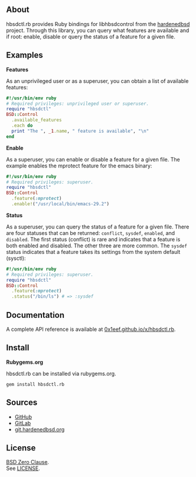 ## About

hbsdctl.rb provides Ruby bindings for libhbsdcontrol from the
[hardenedbsd](https://hardenedbsd.org) project. Through
this library, you can query what features are available and if
root: enable, disable or query the status of a feature for a
given file.

## Examples

__Features__

As an unprivileged user or as a superuser, you can obtain a list of
available features:

``` ruby
#!/usr/bin/env ruby
# Required privileges: unprivileged user or superuser.
require "hbsdctl"
BSD::Control
  .available_features
  .each do
  print "The ", _1.name, " feature is available", "\n"
end
```

__Enable__

As a superuser, you can enable or disable a feature for a given file.
The example enables the mprotect feature for the emacs binary:

``` ruby
#!/usr/bin/env ruby
# Required privileges: superuser.
require "hbsdctl"
BSD::Control
  .feature(:mprotect)
  .enable!("/usr/local/bin/emacs-29.2")
```

__Status__

As a superuser, you can query the status of a feature for a given file.
There are four statuses that can be returned: `conflict`, `sysdef`,
`enabled`, and `disabled`. The first status (conflict) is rare and indicates that a
feature is both enabled and disabled. The other three are more common. The `sysdef`
status indicates that a feature takes its settings from the system default (sysctl):

``` ruby
#!/usr/bin/env ruby
# Required privileges: superuser.
require "hbsdctl"
BSD::Control
  .feature(:mprotect)
  .status("/bin/ls") # => :sysdef
```

## Documentation

A complete API reference is available at
[0x1eef.github.io/x/hbsdctl.rb](https://0x1eef.github.io/x/hbsdctl.rb).

## Install

**Rubygems.org**

hbsdctl.rb can be installed via rubygems.org.

    gem install hbsdctl.rb

## Sources

* [GitHub](https://github.com/0x1eef/hbsdctl.rb)
* [GitLab](https://gitlab.com/0x1eef/hbsdctl.rb)
* [git.hardenedbsd.org](https://git.hardenedbsd.org/0x1eef/hbsdctl.rb)

## License

[BSD Zero Clause](https://choosealicense.com/licenses/0bsd/).
<br>
See [LICENSE](./LICENSE).

